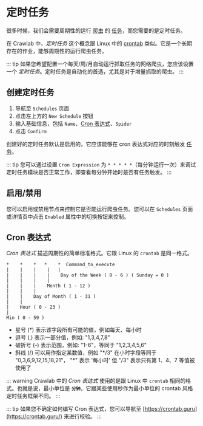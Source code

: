 # 定时任务

很多时候，我们会需要周期性的运行 [爬虫](../spider/README.md) 的 [任务](../task/README.md)，而您需要的是定时任务。

在 Crawlab 中，*定时任务* 这个概念跟 Linux 中的 [crontab](https://www.tutorialspoint.com/unix_commands/crontab.htm)
类似。它是一个长期存在的作业，能够周期性的运行爬虫任务。

::: tip
如果您希望配置一个每天/周/月自动运行抓取任务的网络爬虫，您应该设置一个 *定时任务*。定时任务是自动化的首选，尤其是对于增量抓取的爬虫。
:::

## 创建定时任务

1. 导航至 `Schedules` 页面
2. 点击左上方的 `New Schedule` 按钮
3. 输入基础信息，包括 `Name`、[Cron 表达式](https://www.tutorialspoint.com/unix_commands/crontab.htm)、`Spider`
4. 点击 `Confirm`

创建好的定时任务默认是启用的，它应该能够在 cron 表达式对应的时刻触发 [任务](../task/README.md)。

::: tip
您可以通过设置 `Cron Expression` 为 `* * * * *`（每分钟运行一次）来调试定时任务模块是否正常工作，即查看每分钟开始时是否有任务触发。
:::

## 启用/禁用

您可以启用或禁用节点来控制它是否能运行爬虫任务。您可以在 `Schedules` 页面或详情页中点击 `Enabled` 属性中的切换按钮来控制。

## Cron 表达式

*Cron 表达式* 描述周期性的简单标准格式。它跟 Linux 的 `crontab` 是同一格式。

```
*    *    *   *    *  Command_to_execute
|    |    |    |   |       
|    |    |    |    Day of the Week ( 0 - 6 ) ( Sunday = 0 )
|    |    |    |
|    |    |    Month ( 1 - 12 )
|    |    |
|    |    Day of Month ( 1 - 31 )
|    |
|    Hour ( 0 - 23 )
|
Min ( 0 - 59 )
```

- 星号 (*) 表示该字段所有可能的值，例如每天、每小时
- 逗号 (,) 表示一部分值，例如: "1,3,4,7,8"
- 破折号 (-) 表示范围，例如: "1-6"，等同于 "1,2,3,4,5,6"
- 斜线 (/) 可以用作指定某数值，例如 "\*/3" 在小时字段等同于 "0,3,6,9,12,15,18,21"， "\*" 表示 '每小时' 但 "/3" 表示只有第 1、4、7 等值被使用了

::: warning
Crawlab 中的 *Cron 表达式* 使用的是跟 Linux 中 `crontab` 相同的格式。也就是说，最小单位是 **`分钟`**。它跟某些使用秒作为最小单位的 crontab 风格定时任务框架不同。
:::

::: tip
如果您不确定如何编写 Cron 表达式，您可以导航至 [https://crontab.guru](https://crontab.guru/) 来进行校验。
:::
